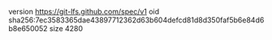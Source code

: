 version https://git-lfs.github.com/spec/v1
oid sha256:7ec3583365dae43897712362d63b604defcd81d8d350faf5b6e84d6b8e650052
size 4280
